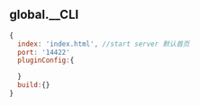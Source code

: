## global.__CLI

```js
{
  index: 'index.html', //start server 默认首页
  port: '14422'
  pluginConfig:{

  }
  build:{}
}
```